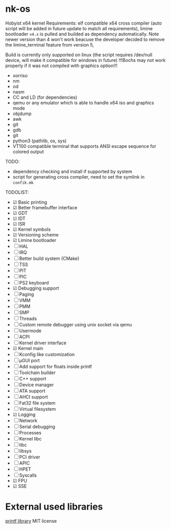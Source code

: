 # nk-os
Hobyist x64 kernel
Requirements: elf compatible x64 cross compiler (auto script will be added in future update to match all requirements),
limine bootloader `v4.x` is pulled and builded as dependency automatically. Note newer version than 4 won't work beacuse the developer
decided to remove the limine_terminal feature from version 5, 

Build is currently only supported on linux (the script requires /dev/null device, will make it compatible for windows in future)
!!!Bochs may not work properly if it was not compiled with graphics option!!!
- xorriso
- nm
- od
- nasm
- CC and LD (for dependencies)
- qemu or any emulator which is able to handle x64 iso and graphics mode
- objdump
- awk
- git
- gdb
- git
- python3 (pathlib, os, sys)
- VT100 compatible terminal that supports ANSI escape sequence for colored output

TODO: 
- dependency checking and install if supported by system
- script for generating cross compiler, need to set the symlink in `confik.mk`

TODOLIST: 
- &#9745; Basic printing
- &#9745; Better framebuffer interface
- &#9745; GDT
- &#9745; IDT
- &#9745; ISR
- &#9745; Kernel symbols
- &#9745; Versioning scheme
- &#9745; Limine bootloader
- &#9744; HAL
- &#9744; IRQ
- &#9744; Better build system (CMake)
- &#9744; TSS
- &#9744; PIT
- &#9744; PIC
- &#9744; PS2 keyboard
- &#9745; Debugging support
- &#9744; Paging
- &#9744; VMM
- &#9744; PMM
- &#9744; SMP
- &#9744; Threads
- &#9744; Custom remote debugger using unix socket via qemu
- &#9744; Usermode
- &#9744; ACPI
- &#9744; Kernel driver interface
- &#9745; Kernel main
- &#9744; Kconfig like customization
- &#9744; µGUI port
- &#9744; Add support for floats inside printf
- &#9744; Toolchain builder
- &#9744; C++ support
- &#9744; Device manager
- &#9744; ATA support
- &#9744; AHCI support
- &#9744; Fat32 file system
- &#9744; Virtual filesystem
- &#9745; Logging
- &#9744; Network
- &#9744; Serial debugging
- &#9744; Processes
- &#9744; Kernel libc
- &#9744; libc
- &#9744; libsys
- &#9744; PCI driver
- &#9744; APIC
- &#9744; HPET
- &#9744; Syscalls
- &#9745; FPU
- &#9745; SSE


# External used libraries
[printf library](https://github.com/mpaland/printf/tree/master) MIT license